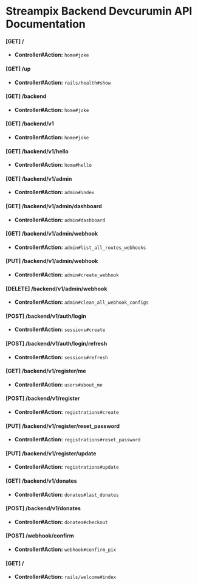 # Streampix Backend Devcurumin API Documentation

#### [GET] /
- **Controller#Action:** `home#joke`
#### [GET] /up
- **Controller#Action:** `rails/health#show`
#### [GET] /backend
- **Controller#Action:** `home#joke`
#### [GET] /backend/v1
- **Controller#Action:** `home#joke`
#### [GET] /backend/v1/hello
- **Controller#Action:** `home#hello`
#### [GET] /backend/v1/admin
- **Controller#Action:** `admin#index`
#### [GET] /backend/v1/admin/dashboard
- **Controller#Action:** `admin#dashboard`
#### [GET] /backend/v1/admin/webhook
- **Controller#Action:** `admin#list_all_routes_webhooks`
#### [PUT] /backend/v1/admin/webhook
- **Controller#Action:** `admin#create_webhook`
#### [DELETE] /backend/v1/admin/webhook
- **Controller#Action:** `admin#clean_all_webhook_configs`
#### [POST] /backend/v1/auth/login
- **Controller#Action:** `sessions#create`
#### [POST] /backend/v1/auth/login/refresh
- **Controller#Action:** `sessions#refresh`
#### [GET] /backend/v1/register/me
- **Controller#Action:** `users#about_me`
#### [POST] /backend/v1/register
- **Controller#Action:** `registrations#create`
#### [PUT] /backend/v1/register/reset_password
- **Controller#Action:** `registrations#reset_password`
#### [PUT] /backend/v1/register/update
- **Controller#Action:** `registrations#update`
#### [GET] /backend/v1/donates
- **Controller#Action:** `donates#last_donates`
#### [POST] /backend/v1/donates
- **Controller#Action:** `donates#checkout`
#### [POST] /webhook/confirm
- **Controller#Action:** `webhook#confirm_pix`
#### [GET] /
- **Controller#Action:** `rails/welcome#index`
